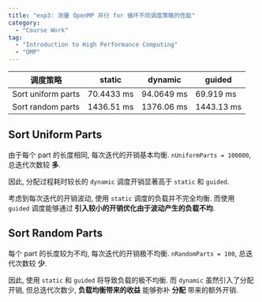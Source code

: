 ```yaml
---
title: "exp3: 测量 OpenMP 并行 for 循环不同调度策略的性能"
category:
  - "Course Work"
tag:
  - "Introduction to High Performance Computing"
  - "OMP"
---
```


| 调度策略           | static     | dynamic    | guided     |
| ------------------ | ---------- | ---------- | ---------- |
| Sort uniform parts | 70.4433 ms | 94.0649 ms | 69.919 ms  |
| Sort random parts  | 1436.51 ms | 1376.06 ms | 1443.13 ms |

## Sort Uniform Parts

由于每个 part 的长度相同, 每次迭代的开销基本均衡. `nUniformParts = 100000`, 总迭代次数较 **多**.

因此, 分配过程耗时较长的 `dynamic` 调度开销显著高于 `static` 和 `guided`.

考虑到每次迭代的开销波动, 使用 `static` 调度的负载并不完全均衡. 而使用 `guided` 调度能够通过 **引入较小的开销优化由于波动产生的负载不均**.

## Sort Random Parts

每个 part 的长度较为不均, 每次迭代的开销极不均衡. `nRandomParts = 100`, 总迭代次数较 **少**.

因此, 使用 `static` 和 `guided` 将导致负载的极不均衡. 而 `dynamic` 虽然引入了分配开销, 但总迭代次数少, **负载均衡带来的收益** 能够弥补 **分配** 带来的额外开销.
